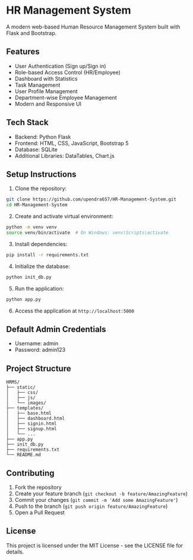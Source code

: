 # HR Management System

A modern web-based Human Resource Management System built with Flask and Bootstrap.

## Features

- User Authentication (Sign up/Sign in)
- Role-based Access Control (HR/Employee)
- Dashboard with Statistics
- Task Management
- User Profile Management
- Department-wise Employee Management
- Modern and Responsive UI

## Tech Stack

- Backend: Python Flask
- Frontend: HTML, CSS, JavaScript, Bootstrap 5
- Database: SQLite
- Additional Libraries: DataTables, Chart.js

## Setup Instructions

1. Clone the repository:
```bash
git clone https://github.com/upendra657/HR-Management-System.git
cd HR-Management-System
```

2. Create and activate virtual environment:
```bash
python -m venv venv
source venv/bin/activate  # On Windows: venv\Scripts\activate
```

3. Install dependencies:
```bash
pip install -r requirements.txt
```

4. Initialize the database:
```bash
python init_db.py
```

5. Run the application:
```bash
python app.py
```

6. Access the application at `http://localhost:5000`

## Default Admin Credentials

- Username: admin
- Password: admin123

## Project Structure

```
HRMS/
├── static/
│   ├── css/
│   ├── js/
│   └── images/
├── templates/
│   ├── base.html
│   ├── dashboard.html
│   ├── signin.html
│   ├── signup.html
│   └── ...
├── app.py
├── init_db.py
├── requirements.txt
└── README.md
```

## Contributing

1. Fork the repository
2. Create your feature branch (`git checkout -b feature/AmazingFeature`)
3. Commit your changes (`git commit -m 'Add some AmazingFeature'`)
4. Push to the branch (`git push origin feature/AmazingFeature`)
5. Open a Pull Request

## License

This project is licensed under the MIT License - see the LICENSE file for details. 